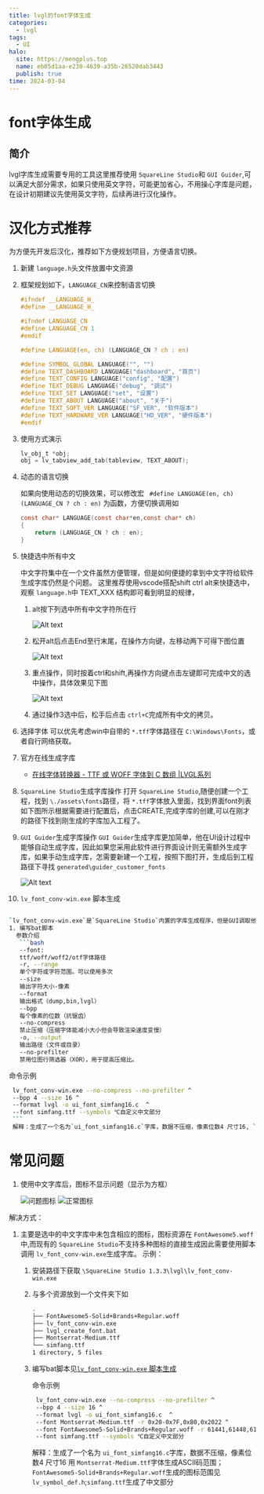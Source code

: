 ```yaml
---
title: lvgl的font字体生成
categories:
  - lvgl
tags:
  - UI
halo:
  site: https://mengplus.top
  name: eb05d1aa-e230-4639-a35b-26520dab3443
  publish: true
time: 2024-03-04
---
```

# font字体生成

## 简介

lvgl字库生成需要专用的工具这里推荐使用 `SquareLine Studio`和 `GUI Guider`,可以满足大部分需求，如果只使用英文字符，可能更加省心，不用操心字库是问题，在设计初期建议先使用英文字符，后续再进行汉化操作。

# 汉化方式推荐

为方便先开发后汉化，推荐如下方便规划项目，方便语言切换。

1. 新建 `language.h`头文件放置中文资源
2. 框架规划如下，`LANGUAGE_CN`来控制语言切换

   ```c
   #ifndef __LANGUAGE_H_
   #define __LANGUAGE_H_

   #ifndef LANGUAGE_CN
   #define LANGUAGE_CN 1
   #endif

   #define LANGUAGE(en, ch) (LANGUAGE_CN ? ch : en)

   #define SYMBOL_GLOBAL LANGUAGE("", "")
   #define TEXT_DASHBOARD LANGUAGE("dashboard", "首页")
   #define TEXT_CONFIG LANGUAGE("config", "配置")
   #define TEXT_DEBUG LANGUAGE("debug", "调试")
   #define TEXT_SET LANGUAGE("set", "设置")
   #define TEXT_ABOUT LANGUAGE("about", "关于")
   #define TEXT_SOFT_VER LANGUAGE("SF_VER", "软件版本")
   #define TEXT_HARDWARE_VER LANGUAGE("HD_VER", "硬件版本")
   #endif
   ```
3. 使用方式演示

   ```c
   lv_obj_t *obj;
   obj = lv_tabview_add_tab(tableview, TEXT_ABOUT);
   ```
4. 动态的语言切换

   如果向使用动态的切换效果，可以修改宏 ` #define LANGUAGE(en, ch) (LANGUAGE_CN ? ch : en)` 为函数，方便切换调用如

   ```c
   const char* LANGUAGE(const char*en,const char* ch)
   {
       return (LANGUAGE_CN ? ch : en);
   }
   ```
5. 快捷选中所有中文

   中文字符集中在一个文件虽然方便管理，但是如何便捷的拿到中文字符给软件生成字库仍然是个问题。
   这里推荐使用vscode搭配shift ctrl alt来快捷选中，观察 `language.h`中 TEXT_XXX 结构即可看到明显的规律，

   1. alt按下列选中所有中文字符所在行

      ![Alt text](upload/1.alt_shift.png)
   2. 松开alt后点击End至行末尾，在操作方向键，左移动两下可得下图位置

      ![Alt text](upload/2.End_leftx2.png)
   3. 重点操作，同时按着ctrl和shift,再操作方向键点击左键即可完成中文的选中操作，具体效果见下图

      ![Alt text](upload/3.ctrl_shift_left.png)
   4. 通过操作3选中后，松手后点击 `ctrl+C`完成所有中文的拷贝。
6. 选择字体
   可以优先考虑win中自带的 `*.tff`字体路径在 `C:\Windows\Fonts`，或者自行网络获取。
7. 官方在线生成字库

   - [在线字体转换器 - TTF 或 WOFF 字体到 C 数组 |LVGL系列](https://lvgl.io/tools/fontconverter)
8. `SquareLine Studio`生成字库操作
   打开 `SquareLine Studio`,随便创建一个工程，找到 `\./assets\fonts`路径，将 `*.tff`字体放入里面，找到界面font列表如下图所示根据需要进行配置后，点击CREATE,完成字库的创建,可以在刚才的路径下找到刚生成的字库加入工程了。
9. `GUI Guider`生成字库操作
   `GUI Guider`生成字库更加简单，他在UI设计过程中能够自动生成字库，因此如果您采用此软件进行界面设计则无需额外生成字库，如果手动生成字库，怎需要新建一个工程，按照下图打开，生成后到工程路径下寻找 `generated\guider_customer_fonts`

   ![Alt text](upload/font_Guider.png)
10. `lv_font_conv-win.exe` 脚本生成

<h2 id="A123"></h2>

```bash
`lv_font_conv-win.exe`是`SquareLine Studio`内置的字库生成程序，但是GUI调取他，并不能完全的发挥他的功效，这里可以考虑自行编写脚本使用它。
1. 编写bat脚本
  参数介绍
   ```bash
   --font:
   ttf/woff/woff2/otf字体路径
   -r, --range
   单个字符或字符范围。可以使用多次
   --size
   输出字符大小-像素
   --format
   输出格式（dump,bin,lvgl）
   --bpp
   每个像素的位数（抗锯齿）
   --no-compress
   禁止压缩（压缩字体能减小大小但会导致渲染速度变慢）
   -o, --output
   输出路径（文件或目录）
   --no-prefilter
   禁用位图行筛选器（XOR），用于提高压缩比。
   ```
   命令示例
   ```bash
    lv_font_conv-win.exe --no-compress --no-prefilter ^
    --bpp 4 --size 16 ^
    --format lvgl -o ui_font_simfang16.c  ^
    --font simfang.ttf --symbols ℃自定义中文部分
    ```
    解释：生成了一个名为`ui_font_simfang16.c`字库，数据不压缩，像素位数4 尺寸16, `simfang.ttf`作为了字体，`--symbols`指定了要生成的中文
```

# 常见问题

1. 使用中文字库后，图标不显示问题（显示为方框）

    ![问题图标](upload/show_err.png)
	![正常图标](upload/normal.png)

解决方式：

1. 主要是选中的中文字库中未包含相应的图标，图标资源在 `FontAwesome5.woff`中,而现有的 `SquareLine Studio`不支持多种图标的直接生成因此需要使用脚本调用 `lv_font_conv-win.exe`生成字库。
   示例：
   1. 安装路径下获取 `\SquareLine Studio 1.3.3\lvgl\lv_font_conv-win.exe`
   2. 与多个资源放到一个文件夹下如

      ```bash
      .
      ├── FontAwesome5-Solid+Brands+Regular.woff
      ├── lv_font_conv-win.exe
      ├── lvgl_create_font.bat
      ├── Montserrat-Medium.ttf
      └── simfang.ttf
      1 directory, 5 files
      ```
   3. 编写bat脚本见[`lv_font_conv-win.exe` 脚本生成](#A123)

      命令示例

      ```bash
       lv_font_conv-win.exe --no-compress --no-prefilter ^
       --bpp 4 --size 16 ^
       --format lvgl -o ui_font_simfang16.c  ^
       --font Montserrat-Medium.ttf -r 0x20-0x7F,0xB0,0x2022 ^
       --font FontAwesome5-Solid+Brands+Regular.woff -r 61441,61448,61451,61452,61452,61453,61457,61459,61461,61465,61468,61473,61478,61479,61480,61502,61507,61512,61515,61516,61517,61521,61522,61523,61524,61543,61544,61550,61552,61553,61556,61559,61560,61561,61563,61587,61589,61636,61637,61639,61641,61664,61671,61674,61683,61724,61732,61787,61931,62016,62017,62018,62019,62020,62087,62099,62212,62189,62810,63426,63650 ^
       --font simfang.ttf --symbols ℃自定义中文部分
      ```
      解释：生成了一个名为 `ui_font_simfang16.c`字库，数据不压缩，像素位数4 尺寸16 用 `Montserrat-Medium.ttf`字体生成ASCII码范围；`FontAwesome5-Solid+Brands+Regular.woff`生成的图标范围见 `lv_symbol_def.h`;`simfang.ttf`生成了中文部分
